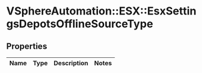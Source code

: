 # VSphereAutomation::ESX::EsxSettingsDepotsOfflineSourceType

## Properties
Name | Type | Description | Notes
------------ | ------------- | ------------- | -------------


